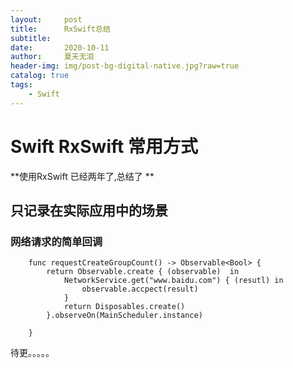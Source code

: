 ```yaml
---
layout:     post
title:      RxSwift总结 
subtitle:   
date:       2020-10-11
author:     夏天无泪
header-img: img/post-bg-digital-native.jpg?raw=true
catalog: true
tags:
    - Swift
---
```





# Swift RxSwift 常用方式

**使用RxSwift  已经两年了,总结了  **

## 只记录在实际应用中的场景

### 网络请求的简单回调

```
    func requestCreateGroupCount() -> Observable<Bool> {
        return Observable.create { (observable)  in
            NetworkService.get("www.baidu.com") { (resutl) in
                observable.accpect(result)
            }
            return Disposables.create()
        }.observeOn(MainScheduler.instance)

    }
```

待更。。。。。



